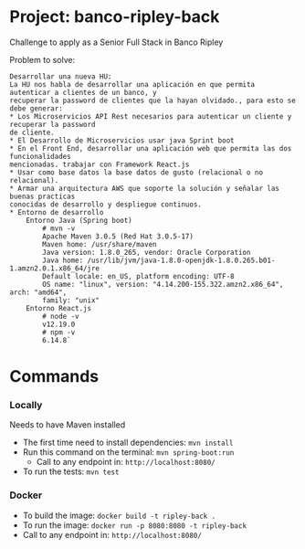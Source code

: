 # Project: banco-ripley-back
Challenge to apply as a Senior Full Stack in Banco Ripley

Problem to solve:
```
Desarrollar una nueva HU:
La HU nos habla de desarrollar una aplicación en que permita autenticar a clientes de un banco, y
recuperar la password de clientes que la hayan olvidado., para esto se debe generar:
* Los Microservicios API Rest necesarios para autenticar un cliente y recuperar la password
de cliente.
* El Desarrollo de Microservicios usar java Sprint boot
* En el Front End, desarrollar una aplicación web que permita las dos funcionalidades
mencionadas. trabajar con Framework React.js
* Usar como base datos la base datos de gusto (relacional o no relacional).
* Armar una arquitectura AWS que soporte la solución y señalar las buenas practicas
conocidas de desarrollo y despliegue continuos.
* Entorno de desarrollo
    Entorno Java (Spring boot)
        # mvn -v
        Apache Maven 3.0.5 (Red Hat 3.0.5-17)
        Maven home: /usr/share/maven
        Java version: 1.8.0_265, vendor: Oracle Corporation
        Java home: /usr/lib/jvm/java-1.8.0-openjdk-1.8.0.265.b01-1.amzn2.0.1.x86_64/jre
        Default locale: en_US, platform encoding: UTF-8
        OS name: "linux", version: "4.14.200-155.322.amzn2.x86_64", arch: "amd64",
        family: "unix"
    Entorno React.js
        # node -v
        v12.19.0
        # npm -v
        6.14.8`
```

# Commands

### Locally
Needs to have Maven installed
* The first time need to install dependencies: `mvn install`
* Run this command on the terminal: `mvn spring-boot:run`
  * Call to any endpoint in: `http://localhost:8080/`
* To run the tests: `mvn test`

### Docker
* To build the image: `docker build -t ripley-back .`
* To run the image: `docker run -p 8080:8080 -t ripley-back`
* Call to any endpoint in: `http://localhost:8080/`